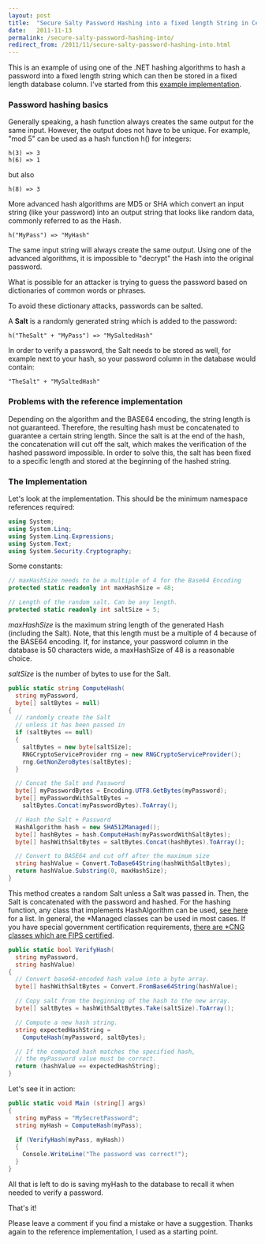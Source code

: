 ```yaml
---
layout: post
title:  "Secure Salty Password Hashing into a fixed length String in C#"
date:   2011-11-13
permalink: /secure-salty-password-hashing-into/
redirect_from: /2011/11/secure-salty-password-hashing-into.html
---
```

This is an example of using one of the .NET hashing algorithms to hash 
a password into a fixed length string which can then be stored in a fixed 
length database column. I've started from 
this [example implementation](http://www.obviex.com/samples/hash.aspx).

### Password hashing basics
Generally speaking, a hash function always creates the same output for the same input. However, the output does not have to be unique. For example, "mod 5" can be used as a hash function h() for integers:

```
h(3) => 3
h(6) => 1
```
but also 
```
h(8) => 3
```

More advanced hash algorithms are MD5 or SHA which convert an input 
string (like your password) into an output string that looks like random data, 
commonly referred to as the Hash.
```
h("MyPass") => "MyHash"
```
The same input string will always create the same output. Using one of the 
advanced algorithms, it is impossible to "decrypt" the Hash into the original password.

What is possible for an attacker is trying to guess the password based on dictionaries of common words or phrases.

To avoid these dictionary attacks, passwords can be salted.

A **Salt** is a randomly generated string which is added to the password:
```
h("TheSalt" + "MyPass") => "MySaltedHash"
```
In order to verify a password, the Salt needs to be stored as well, for example next to your hash, so your password column in the database would contain:
```
"TheSalt" + "MySaltedHash"
```

### Problems with the reference implementation
Depending on the algorithm and the BASE64 encoding, the string length is not guaranteed. Therefore, the resulting hash must be concatenated to guarantee a certain string length. Since the salt is at the end of the hash, the concatenation will cut off the salt, which makes the verification of the hashed password impossible. In order to solve this, the salt has been fixed to a specific length and stored at the beginning of the hashed string.

### The Implementation
Let's look at the implementation. This should be the minimum namespace references required:
```csharp
using System;
using System.Linq;
using System.Linq.Expressions;
using System.Text;
using System.Security.Cryptography;
```
Some constants:
```csharp
// maxHashSize needs to be a multiple of 4 for the Base64 Encoding
protected static readonly int maxHashSize = 48;

// Length of the random salt. Can be any length.
protected static readonly int saltSize = 5;
```

*maxHashSize* is the maximum string length of the generated Hash 
(including the Salt). Note, that this length must be a multiple of 4 
because of the BASE64 encoding. If, for instance, your password column in the 
database is 50 characters wide, a maxHashSize of 48 is a reasonable choice.

*saltSize* is the number of bytes to use for the Salt.

```csharp
public static string ComputeHash(
  string myPassword,
  byte[] saltBytes = null)
{
  // randomly create the Salt
  // unless it has been passed in
  if (saltBytes == null)
  {
    saltBytes = new byte[saltSize];
    RNGCryptoServiceProvider rng = new RNGCryptoServiceProvider();
    rng.GetNonZeroBytes(saltBytes);
  }

  // Concat the Salt and Password
  byte[] myPasswordBytes = Encoding.UTF8.GetBytes(myPassword);
  byte[] myPasswordWithSaltBytes = 
    saltBytes.Concat(myPasswordBytes).ToArray();

  // Hash the Salt + Password
  HashAlgorithm hash = new SHA512Managed();
  byte[] hashBytes = hash.ComputeHash(myPasswordWithSaltBytes);
  byte[] hashWithSaltBytes = saltBytes.Concat(hashBytes).ToArray();

  // Convert to BASE64 and cut off after the maximum size
  string hashValue = Convert.ToBase64String(hashWithSaltBytes);
  return hashValue.Substring(0, maxHashSize);
}
```
This method creates a random Salt unless a Salt was passed in. 
Then, the Salt is concatenated with the password and hashed. 
For the hashing function, any class that implements HashAlgorithm 
can be used, [see here](http://msdn.microsoft.com/en-us/library/system.security.cryptography.hashalgorithm.aspx) 
for a list. In general, the *Managed classes 
can be used in most cases. If you have special government certification 
requirements, [there are *CNG classes which are FIPS certified](http://stackoverflow.com/questions/211169/cng-cryptoserviceprovider-and-managed-implementations-of-hashalgorithm).
```csharp
public static bool VerifyHash(
  string myPassword,
  string hashValue)
{
  // Convert base64-encoded hash value into a byte array.
  byte[] hashWithSaltBytes = Convert.FromBase64String(hashValue);

  // Copy salt from the beginning of the hash to the new array.
  byte[] saltBytes = hashWithSaltBytes.Take(saltSize).ToArray();

  // Compute a new hash string.
  string expectedHashString = 
    ComputeHash(myPassword, saltBytes);

  // If the computed hash matches the specified hash,
  // the myPassword value must be correct.
  return (hashValue == expectedHashString);
}
```
Let's see it in action:
```csharp
public static void Main (string[] args)
{
  string myPass = "MySecretPassword";
  string myHash = ComputeHash(myPass);

  if (VerifyHash(myPass, myHash))
  {
    Console.WriteLine("The password was correct!");
  }
}
```
All that is left to do is saving myHash to the database to recall it when needed 
to verify a password.

That's it!

Please leave a comment if you find a mistake or have a suggestion. Thanks again 
to the reference implementation, I used as a starting point.
